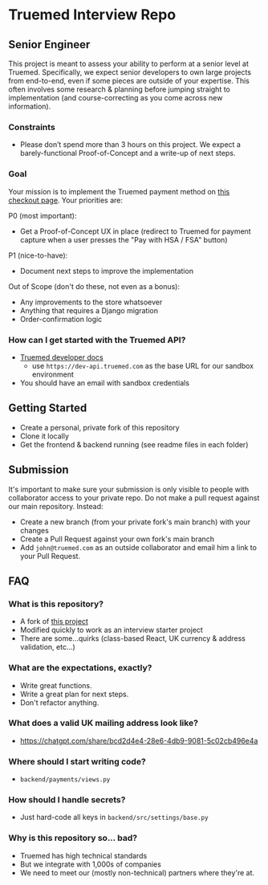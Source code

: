 # Truemed Interview Repo

## Senior Engineer

This project is meant to assess your ability to perform at a senior level at Truemed. Specifically, we expect senior developers to own large projects from end-to-end, even if some pieces are outside of your expertise. This often involves some research & planning before jumping straight to implementation (and course-correcting as you come across new information).

### Constraints

- Please don’t spend more than 3 hours on this project. We expect a barely-functional Proof-of-Concept and a write-up of next steps.

### Goal

Your mission is to implement the Truemed payment method on [this checkout page](https://www.loom.com/share/cde13fccd80543a7bb31ffe3b10e94c1?sid=f5d5af77-2605-42f2-8afd-e74fdd732c8f). Your priorities are:

P0 (most important):

- Get a Proof-of-Concept UX in place (redirect to Truemed for payment capture when a user presses the "Pay with HSA / FSA" button)

P1 (nice-to-have):

- Document next steps to improve the implementation

Out of Scope (don't do these, not even as a bonus):

- Any improvements to the store whatsoever
- Anything that requires a Django migration
- Order-confirmation logic

### How can I get started with the Truemed API?

- [Truemed developer docs](https://developers.truemed.com)
  - use `https://dev-api.truemed.com` as the base URL for our sandbox environment
- You should have an email with sandbox credentials

## Getting Started

- Create a personal, private fork of this repository
- Clone it locally
- Get the frontend & backend running (see readme files in each folder)

## Submission

It's important to make sure your submission is only visible to people with collaborator access to your private repo. Do not make a pull request against our main repository. Instead:

- Create a new branch (from your private fork's main branch) with your changes
- Create a Pull Request against your own fork's main branch
- Add `john@truemed.com` as an outside collaborator and email him a link to your Pull Request.

## FAQ

### What is this repository?

- A fork of [this project](https://github.com/kkosiba/ecommerce-backend?tab=readme-ov-file)
- Modified quickly to work as an interview starter project
- There are some...quirks (class-based React, UK currency & address validation, etc...)

### What are the expectations, exactly?

- Write great functions.
- Write a great plan for next steps.
- Don't refactor anything.

### What does a valid UK mailing address look like?

- https://chatgpt.com/share/bcd2d4e4-28e6-4db9-9081-5c02cb496e4a

### Where should I start writing code?

- `backend/payments/views.py`

### How should I handle secrets?

- Just hard-code all keys in `backend/src/settings/base.py`

### Why is this repository so... bad?

- Truemed has high technical standards
- But we integrate with 1,000s of companies
- We need to meet our (mostly non-technical) partners where they're at.
